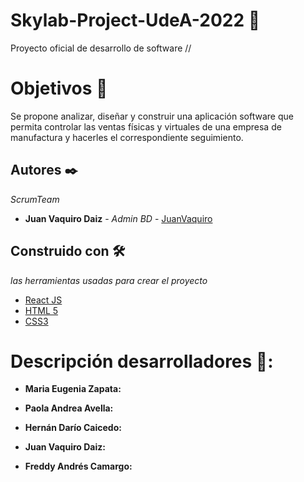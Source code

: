 # Skylab-Project-UdeA-2022 🚀
Proyecto oficial de desarrollo de software  //

# Objetivos 🎯
Se propone analizar, diseñar y construir una aplicación software que permita 
controlar las ventas físicas y virtuales de una empresa de manufactura y hacerles 
el correspondiente seguimiento.

## Autores ✒️

_ScrumTeam_

* **Juan Vaquiro Daiz** - *Admin BD* - [JuanVaquiro](https://github.com/JuanVaquiro)


## Construido con 🛠️

 _las herramientas usadas para crear el proyecto_

* [React JS]()  
* [HTML 5 ]()  
* [CSS3 ]()



# Descripción desarrolladores 📑:

* **Maria Eugenia Zapata:**

* **Paola Andrea Avella:**

* **Hernán Darío Caicedo:**

* **Juan Vaquiro Daiz:** 

* **Freddy Andrés Camargo:** 
